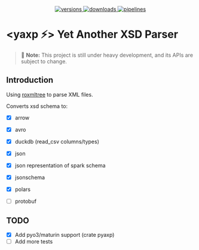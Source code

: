 <p align="center">
  <a href="https://crates.io/crates/yaxp-common">
    <img alt="versions" src="https://img.shields.io/crates/v/yaxp-common">
  </a>
  <a href="https://crates.io/crates/yaxp-common">
    <img alt="downloads" src="https://img.shields.io/crates/d/yaxp-common">
  </a>
  <a href="https://github.com/opensourceworks-org/yaxp/blob/main/crates/yaxp-common/README.md">
    <img alt="pipelines" src="https://img.shields.io/github/actions/workflow/status/opensourceworks-org/yaxp/yaxp-common-ci.yml?logo=github">
  </a>
</p>

# **<yaxp ⚡> Yet Another XSD Parser**

> 📌 **Note:** This project is still under heavy development, and its APIs are subject to change.


## Introduction
Using [roxmltree](https://github.com/RazrFalcon/roxmltree) to parse XML files. 

Converts xsd schema to:
- [x] arrow
- [x] avro
- [x] duckdb (read_csv columns/types)
- [x] json
- [x] json representation of spark schema
- [x] jsonschema
- [x] polars
- [ ] protobuf



## TODO

- [x] Add pyo3/maturin support (crate pyaxp)
- [ ] Add more tests
